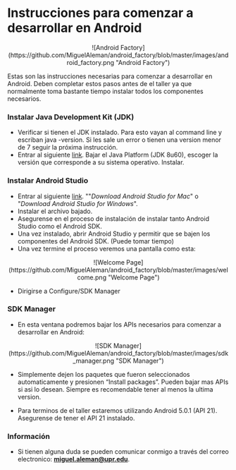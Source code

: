 # Instrucciones para comenzar a desarrollar en Android

<center>![Android Factory](https://github.com/MiguelAleman/android_factory/blob/master/images/android_factory.png "Android Factory")</center>

Estas son las instrucciones necesarias para comenzar a desarrollar en Android. Deben completar estos pasos antes de el taller ya que normalmente toma bastante tiempo instalar todos los componentes necesarios.

### Instalar Java Development Kit (JDK)

* Verificar si tienen el JDK instalado. Para esto vayan al command line  y escriban java -version. Si les sale un error o tienen una version menor de 7 seguir la próxima instrucción.
* Entrar al siguiente [link](http://www.oracle.com/technetwork/java/javase/downloads/index.html). Bajar el Java Platform (JDK 8u60), escoger la versión que corresponde a su sistema operativo. Instalar.

### Instalar Android Studio

* Entrar al siguiente [link](http://developer.android.com/sdk/index.html). ""*Download Android Studio for Mac*" o "*Download Android Studio for Windows*".
* Instalar el archivo bajado.
* Asegurense en el proceso de instalación de instalar tanto Android Studio como el Android SDK.
* Una vez instalado, abrir Android Studio y permitir que se bajen los componentes del Android SDK. (Puede tomar tiempo)
* Una vez termine el proceso veremos una pantalla como esta:

<center>![Welcome Page](https://github.com/MiguelAleman/android_factory/blob/master/images/welcome.png "Welcome Page")</center>


* Dirigirse a Configure/SDK Manager

### SDK Manager

* En esta ventana podremos bajar los APIs necesarios para comenzar a desarrollar en Android:

<center>![SDK Manager](https://github.com/MiguelAleman/android_factory/blob/master/images/sdk_manager.png "SDK Manager")</center>

* Simplemente dejen los paquetes que fueron seleccionados automaticamente y presionen “Install packages”. Pueden bajar mas APIs si asi lo desean. Siempre es recomendable tener al menos la ultima version.

* Para terminos de el taller estaremos utilizando Android 5.0.1 (API 21). Asegurense de tener el API 21 instalado.

### Información
* Si tienen alguna duda se pueden comunicar conmigo a través del correo electronico: **miguel.aleman@upr.edu**.
